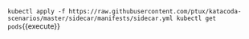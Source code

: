 

`kubectl apply -f https://raw.githubusercontent.com/ptux/katacoda-scenarios/master/sidecar/manifests/sidecar.yml
kubectl get pods`{{execute}}
